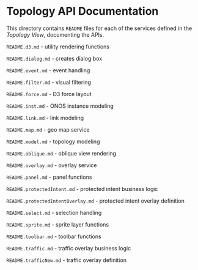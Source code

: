 Topology API Documentation
==========================

This directory contains `README` files for each of the
services defined in the _Topology View_, documenting the APIs. 

`README.d3.md` - utility rendering functions

`README.dialog.md` - creates dialog box

`README.event.md` - event handling

`README.filter.md` - visual filtering

`README.force.md` - D3 force layout

`README.inst.md` - ONOS instance modeling

`README.link.md` - link modeling

`README.map.md` - geo map service

`README.model.md` - topology modeling

`README.oblique.md` - oblique view rendering

`README.overlay.md` - overlay service

`README.panel.md` - panel functions

`README.protectedIntent.md` - protected intent business logic

`README.protectedIntentOverlay.md` - protected intent overlay definition

`README.select.md` - selection handling

`README.sprite.md` - sprite layer functions

`README.toolbar.md` - toolbar functions

`README.traffic.md` - traffic overlay business logic

`README.trafficNew.md` - traffic overlay definition

